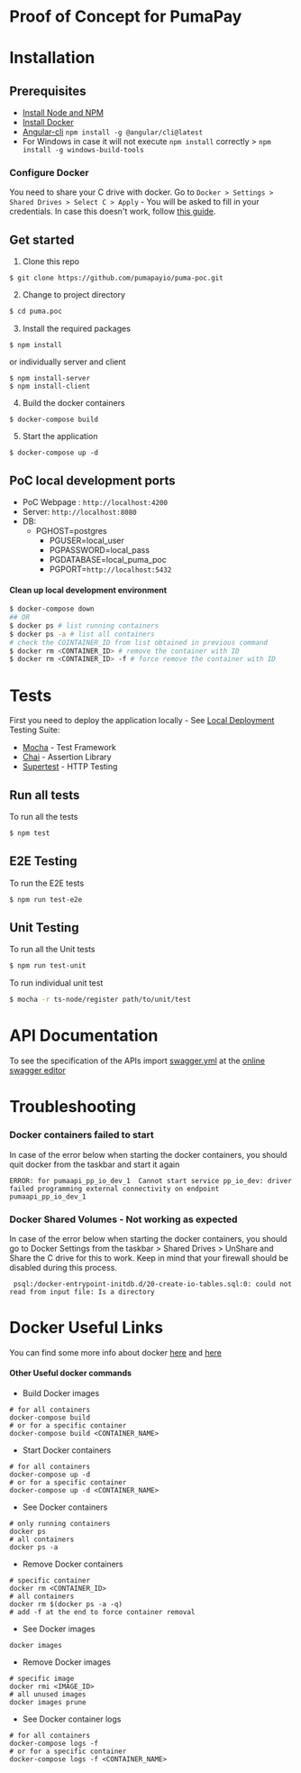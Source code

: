 # Proof of Concept for PumaPay

# Installation

## Prerequisites

* [Install Node and NPM](https://www.npmjs.com/get-npm)
* [Install Docker](https://docs.docker.com/engine/installation/)
* [Angular-cli](https://github.com/angular/angular-cli) `npm install -g @angular/cli@latest`
* For Windows in case it will not execute `npm install` correctly > `npm install -g windows-build-tools`

### Configure Docker

You need to share your C drive with docker. Go to `Docker > Settings > Shared Drives > Select C > Apply` - You will be asked to fill in your credentials.
In case this doesn't work, follow [this guide](https://blogs.msdn.microsoft.com/stevelasker/2016/06/14/configuring-docker-for-windows-volumes/).

## Get started

1.  Clone this repo

```git
$ git clone https://github.com/pumapayio/puma-poc.git
```

2.  Change to project directory

```sh
$ cd puma.poc
```

3.  Install the required packages

```npm
$ npm install
```

or individually server and client

```npm
$ npm install-server
$ npm install-client
```

4.  Build the docker containers

```docker
$ docker-compose build
```

5.  Start the application

```docker
$ docker-compose up -d
```

## PoC local development ports

* PoC Webpage : `http://localhost:4200`
* Server: `http://localhost:8080`
* DB:
  * PGHOST=postgres
    * PGUSER=local_user
    * PGPASSWORD=local_pass
    * PGDATABASE=local_puma_poc
    * PGPORT=`http://localhost:5432`

#### Clean up local development environment

```bash
$ docker-compose down
## OR
$ docker ps # list running containers
$ docker ps -a # list all containers
# check the COINTAINER_ID from list obtained in previous command
$ docker rm <CONTAINER_ID> # remove the container with ID
$ docker rm <CONTAINER_ID> -f # force remove the container with ID
```

# Tests

First you need to deploy the application locally - See [Local Deployment](#local-deployment)
Testing Suite:

* [Mocha](https://mochajs.org/) - Test Framework
* [Chai](http://www.chaijs.com/) - Assertion Library
* [Supertest](https://github.com/visionmedia/supertest) - HTTP Testing

## Run all tests

To run all the tests

```bash
$ npm test
```

## E2E Testing

To run the E2E tests

```bash
$ npm run test-e2e
```

## Unit Testing

To run all the Unit tests

```bash
$ npm run test-unit
```

To run individual unit test

```bash
$ mocha -r ts-node/register path/to/unit/test
```

# API Documentation

To see the specification of the APIs import [swagger.yml](./swagger.yml) at the [online swagger editor](https://editor.swagger.io)

# Troubleshooting

### Docker containers failed to start

In case of the error below when starting the docker containers, you should quit docker from the taskbar and start it again

```
ERROR: for pumaapi_pp_io_dev_1  Cannot start service pp_io_dev: driver failed programming external connectivity on endpoint pumaapi_pp_io_dev_1
```

### Docker Shared Volumes - Not working as expected

In case of the error below when starting the docker containers, you should go to Docker Settings from the taskbar > Shared Drives > UnShare and Share the C drive for this to work. Keep in mind that your firewall should be disabled during this process.

```
 psql:/docker-entrypoint-initdb.d/20-create-io-tables.sql:0: could not read from input file: Is a directory
```

# Docker Useful Links

You can find some more info about docker [here](https://github.com/wsargent/docker-cheat-sheet) and [here](https://medium.com/statuscode/dockercheatsheet-9730ce03630d)

#### Other Useful docker commands

* Build Docker images

```docker
# for all containers
docker-compose build
# or for a specific container
docker-compose build <CONTAINER_NAME>
```

* Start Docker containers

```docker
# for all containers
docker-compose up -d  
# or for a specific container
docker-compose up -d <CONTAINER_NAME>
```

* See Docker containers

```docker
# only running containers
docker ps
# all containers
docker ps -a
```

* Remove Docker containers

```docker
# specific container
docker rm <CONTAINER_ID>
# all containers
docker rm $(docker ps -a -q)
# add -f at the end to force container removal
```

* See Docker images

```docker
docker images
```

* Remove Docker images

```docker
# specific image
docker rmi <IMAGE_ID>
# all unused images
docker images prune
```

* See Docker container logs

```docker
# for all containers
docker-compose logs -f
# or for a specific container
docker-compose logs -f <CONTAINER_NAME>
```
